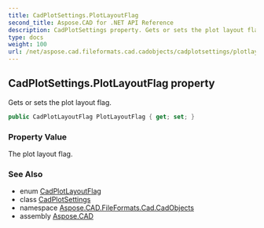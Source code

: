 ```yaml
---
title: CadPlotSettings.PlotLayoutFlag
second_title: Aspose.CAD for .NET API Reference
description: CadPlotSettings property. Gets or sets the plot layout flag
type: docs
weight: 100
url: /net/aspose.cad.fileformats.cad.cadobjects/cadplotsettings/plotlayoutflag/
---
```

## CadPlotSettings.PlotLayoutFlag property

Gets or sets the plot layout flag.

```csharp
public CadPlotLayoutFlag PlotLayoutFlag { get; set; }
```

### Property Value

The plot layout flag.

### See Also

* enum [CadPlotLayoutFlag](../../../aspose.cad.fileformats.cad.cadconsts/cadplotlayoutflag/)
* class [CadPlotSettings](../)
* namespace [Aspose.CAD.FileFormats.Cad.CadObjects](../../cadplotsettings/)
* assembly [Aspose.CAD](../../../)


